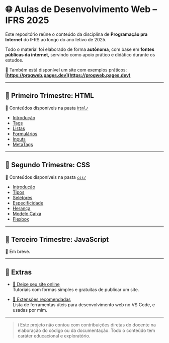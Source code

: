 # 🌐 Aulas de Desenvolvimento Web – IFRS 2025

Este repositório reúne o conteúdo da disciplina de **Programação pra Internet** do IFRS ao longo do ano letivo de 2025.

Todo o material foi elaborado de forma **autônoma**, com base em **fontes públicas da internet**, servindo como apoio prático e didático durante os estudos.

🔗 Também está disponível um site com exemplos práticos:  
**[https://progweb.pages.dev](https://progweb.pages.dev)**

---

## 📘 Primeiro Trimestre: HTML

📁 Conteúdos disponíveis na pasta [`html/`](html/)

- [Introdução](html/Introdução.md)
- [Tags](html/Tags.md)
- [Listas](html/Listas.md)
- [Formulários](html/Formularios.md)
- [Inputs](html/Input.md)
- [MetaTags](html/MetaTags.md)

---

## 🎨 Segundo Trimestre: CSS

📁 Conteúdos disponíveis na pasta [`css/`](css/)

- [Introdução](css/Introdução.md)
- [Tipos](css/Tipos.md)
- [Seletores](css/Seletores.md)
- [Especificidade](css/Especificidade.md)
- [Herança](css/Herança.md)
- [Modelo Caixa](css/Modelo%20Caixa.md)
- [Flexbox](css/Flexbox.md)

---

## 🧠 Terceiro Trimestre: JavaScript

📌 Em breve.

---

## 🧰 Extras

- [🚀 Deixe seu site online](dev/SiteOnline.md)  
  Tutoriais com formas simples e gratuitas de publicar um site.

- [🧩 Extensões recomendadas](dev/Extensoes.md)  
  Lista de ferramentas úteis para desenvolvimento web no VS Code, e usadas por mim.

---

> ℹ️ Este projeto não contou com contribuições diretas do docente na elaboração do código ou da documentação. Todo o conteúdo tem caráter educacional e exploratório.
